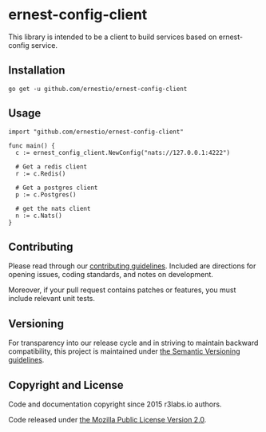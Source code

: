 # ernest-config-client

This library is intended to be a client to build services based on ernest-config service.

## Installation

```
go get -u github.com/ernestio/ernest-config-client
```

## Usage

```
import "github.com/ernestio/ernest-config-client"

func main() {
  c := ernest_config_client.NewConfig("nats://127.0.0.1:4222")

  # Get a redis client
  r := c.Redis()

  # Get a postgres client
  p := c.Postgres()

  # get the nats client
  n := c.Nats()
}
```

## Contributing

Please read through our
[contributing guidelines](CONTRIBUTING.md).
Included are directions for opening issues, coding standards, and notes on
development.

Moreover, if your pull request contains patches or features, you must include
relevant unit tests.

## Versioning

For transparency into our release cycle and in striving to maintain backward
compatibility, this project is maintained under [the Semantic Versioning guidelines](http://semver.org/).

## Copyright and License

Code and documentation copyright since 2015 r3labs.io authors.

Code released under
[the Mozilla Public License Version 2.0](LICENSE).
